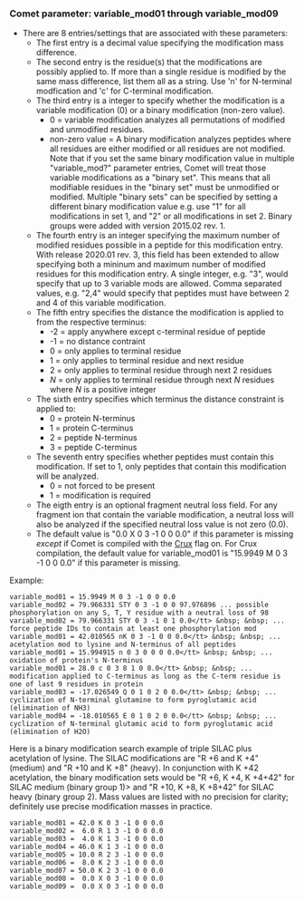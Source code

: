 ### Comet parameter: variable_mod01 through variable_mod09

- There are 8 entries/settings that are associated with these parameters:
  - The first entry is a decimal value specifying the modification mass difference.
  - The second entry is the residue(s) that the modifications are possibly applied to.
    If more than a single residue is modified by the same mass difference, list them
    all as a string.  Use 'n' for N-terminal modfication and 'c' for C-terminal modification.
  - The third entry is a integer to specify whether the modification is a
    variable modification (0) or a binary modification (non-zero value).
    - 0 = variable modification analyzes all permutations of modified and unmodified residues.
    - non-zero value = A binary modification analyzes peptides where all residues are either modified or all residues are not modified.
    Note that if you set the same binary modification value in multiple "variable_mod?" parameter
    entries, Comet will treat those variable modifications as a "binary set".  This means
    that all modifiable residues in the "binary set" must be unmodified or modified.  Multiple
    "binary sets" can be specified by setting a different binary modification value e.g.
    use "1" for all modifications in set 1, and "2" or all modifications in set 2.  Binary groups were added with version 2015.02 rev. 1.
  - The fourth entry is an integer specifying the maximum number of modified residues
    possible in a peptide for this modification entry. With release 2020.01 rev. 3, this
    field has been extended to allow specifying both a mininum and maximum number of
    modified residues for this modification entry. A single integer, e.g. "3", would
    specify that up to 3 variable mods are allowed.  Comma separated values, e.g. "2,4"
    would specify that peptides must have between 2 and 4 of this variable modification.
  - The fifth entry specifies the distance the modification is applied to from the respective terminus:
    - -2 = apply anywhere except c-terminal residue of peptide
    - -1 = no distance contraint
    - 0 = only applies to terminal residue
    - 1 = only applies to terminal residue and next residue
    - 2 = only applies to terminal residue through next 2 residues
    - *N* = only applies to terminal residue through next <i>N</i> residues where <i>N</i> is a positive integer
  - The sixth entry specifies which terminus the distance constraint is applied to:
    - 0 = protein N-terminus
    - 1 = protein C-terminus
    - 2 = peptide N-terminus
    - 3 = peptide C-terminus
  - The seventh entry specifies whether peptides must contain this modification.  If set to 1,
    only peptides that contain this modification will be analyzed.
    - 0 = not forced to be present
    - 1 = modification is required 
  - The eigth entry is an optional fragment neutral loss field. For any fragment ion that
    contain the variable modification, a neutral loss will also be analyzed if the specified
    neutral loss value is not zero (0.0).
  - The default value is "0.0 X 0 3 -1 0 0 0.0" if this parameter is missing *except* if Comet is
    compiled with the [Crux](http://crux.ms) flag on.
    For Crux compilation, the default value for variable_mod01 is "15.9949 M 0 3 -1 0 0 0.0" if this
    parameter is missing.

Example:
```
variable_mod01 = 15.9949 M 0 3 -1 0 0 0.0
variable_mod02 = 79.966331 STY 0 3 -1 0 0 97.976896 ... possible phosphorylation on any S, T, Y residue with a neutral loss of 98
variable_mod02 = 79.966331 STY 0 3 -1 0 1 0.0</tt> &nbsp; &nbsp; ... force peptide IDs to contain at least one phosphorylation mod
variable_mod01 = 42.010565 nK 0 3 -1 0 0 0.0</tt> &nbsp; &nbsp; ... acetylation mod to lysine and N-terminus of all peptides
variable_mod01 = 15.994915 n 0 3 0 0 0 0.0</tt> &nbsp; &nbsp; ... oxidation of protein's N-terminus
variable_mod01 = 28.0 c 0 3 8 1 0 0.0</tt> &nbsp; &nbsp; ... modification applied to C-terminus as long as the C-term residue is one of last 9 residues in protein
variable_mod03 = -17.026549 Q 0 1 0 2 0 0.0</tt> &nbsp; &nbsp; ... cyclization of N-terminal glutamine to form pyroglutamic acid (elimination of NH3)
variable_mod04 = -18.010565 E 0 1 0 2 0 0.0</tt> &nbsp; &nbsp; ... cyclization of N-terminal glutamic acid to form pyroglutamic acid (elimination of H2O)
```

Here is a binary modification search example of triple SILAC plus acetylation of lysine.
The SILAC modifications are "R +6 and K +4" (medium) and "R +10 and K +8" (heavy).
In conjunction with K +42 acetylation, the binary modification sets would be
"R +6, K +4, K +4+42" for SILAC medium (binary group 1)> and
"R +10, K +8, K +8+42" for SILAC heavy (binary group 2).
Mass values are listed with no precision for clarity; definitely use precise
modification masses in practice.
```
variable_mod01 = 42.0 K 0 3 -1 0 0 0.0
variable_mod02 =  6.0 R 1 3 -1 0 0 0.0
variable_mod03 =  4.0 K 1 3 -1 0 0 0.0
variable_mod04 = 46.0 K 1 3 -1 0 0 0.0
variable_mod05 = 10.0 R 2 3 -1 0 0 0.0
variable_mod06 =  8.0 K 2 3 -1 0 0 0.0
variable_mod07 = 50.0 K 2 3 -1 0 0 0.0
variable_mod08 =  0.0 X 0 3 -1 0 0 0.0
variable_mod09 =  0.0 X 0 3 -1 0 0 0.0

```
